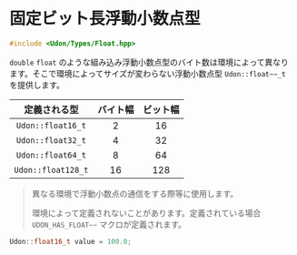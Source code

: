 # 固定ビット長浮動小数点型

```cpp
#include <Udon/Types/Float.hpp>
```

`double` `float` のような組み込み浮動小数点型のバイト数は環境によって異なります。そこで環境によってサイズが変わらない浮動小数点型 `Udon::float~~_t` を提供します。

|    定義される型    | バイト幅 | ビット幅 |
| :----------------: | :------: | :------: |
| `Udon::float16_t`  |    2     |    16    |
| `Udon::float32_t`  |    4     |    32    |
| `Udon::float64_t`  |    8     |    64    |
| `Udon::float128_t` |    16    |   128    |

> 異なる環境で浮動小数点の通信をする際等に使用します。
>
> 環境によって定義されないことがあります。定義されている場合 `UDON_HAS_FLOAT~~` マクロが定義されます。

```cpp
Udon::float16_t value = 100.0;
```
